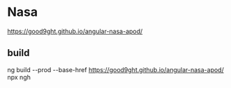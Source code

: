 # Nasa

https://good9ght.github.io/angular-nasa-apod/


## build
ng build --prod --base-href https://good9ght.github.io/angular-nasa-apod/
npx ngh

